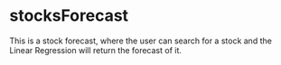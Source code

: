 # stocksForecast
This is a stock forecast, where the user can search for a stock and the Linear Regression will return the forecast of it.
